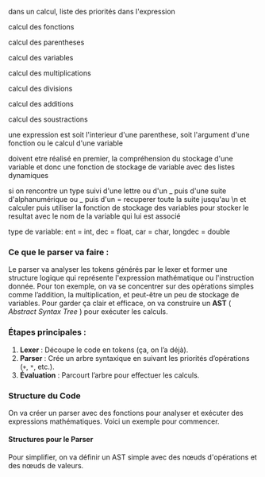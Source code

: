 dans un calcul, liste des priorités dans l'expression

calcul des fonctions

calcul des parentheses

calcul des variables

calcul des multiplications

calcul des divisions

calcul des additions

calcul des soustractions

une expression est soit l'interieur d'une parenthese, soit l'argument d'une fonction ou le calcul d'une variable

doivent etre réalisé en premier, la compréhension du stockage d'une variable et donc une fonction de stockage de variable avec des listes dynamiques

si on rencontre un type suivi d'une lettre ou d'un _ puis d'une suite d'alphanumérique ou _ puis d'un = recuperer toute la suite jusqu'au \n et calculer puis utiliser la fonction de stockage des variables pour stocker le resultat avec le nom de la variable qui lui est associé

type de variable: ent = int, dec = float, car = char, longdec = double





### Ce que le parser va faire :

Le parser va analyser les tokens générés par le lexer et former une structure logique qui représente l'expression mathématique ou l'instruction donnée. Pour ton exemple, on va se concentrer sur des opérations simples comme l’addition, la multiplication, et peut-être un peu de stockage de variables. Pour garder ça clair et efficace, on va construire un **AST** ( *Abstract Syntax Tree* ) pour exécuter les calculs.

### Étapes principales :

1. **Lexer** : Découpe le code en tokens (ça, on l’a déjà).
2. **Parser** : Crée un arbre syntaxique en suivant les priorités d’opérations (`+`, `*`, etc.).
3. **Évaluation** : Parcourt l’arbre pour effectuer les calculs.

### Structure du Code

On va créer un parser avec des fonctions pour analyser et exécuter des expressions mathématiques. Voici un exemple pour commencer.

#### Structures pour le Parser

Pour simplifier, on va définir un AST simple avec des nœuds d'opérations et des nœuds de valeurs.
